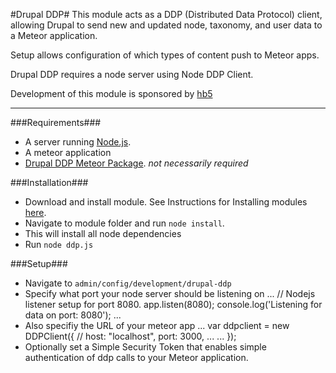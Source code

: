 #Drupal DDP#
This module acts as a DDP (Distributed Data Protocol) client,
allowing Drupal to send new and updated node, taxonomy, and
user data to a Meteor application.

Setup allows configuration of which types of content push to Meteor apps.

Drupal DDP requires a node server using Node DDP Client.

Development of this module is sponsored by [hb5](http://hb5.co)

----

###Requirements###
* A server running [Node.js](http://nodejs.org/).
* A meteor application
* [Drupal DDP Meteor Package](https://github.com/hb5co/drupal-ddp).
*not necessarily required*

###Installation###
* Download and install module. See Instructions for Installing modules
[here](https://www.drupal.org/documentation/install/modules-themes/modules-7).
* Navigate to module folder and run `node install`.
 * This will install all node dependencies
* Run `node ddp.js`

###Setup###
* Navigate to `admin/config/development/drupal-ddp`
* Specify what port your node server should be listening on
  ...
  // Nodejs listener setup for port 8080.
  app.listen(8080);
  console.log('Listening for data on port: 8080');
  ...
* Also specifiy the URL of your meteor app
  ...
  var ddpclient = new DDPClient({
    // host: "localhost",
    port: 3000,
    ...
    ...
  });
* Optionally set a Simple Security Token that enables simple authentication of
ddp calls to your Meteor application.
